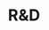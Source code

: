 ---
slug: x-research
title: "R&D"
category: skm
subcategory: argument-skm
sort: 4
icon: flask
description: No pain no gain, we already spent over 1 year in Research and Development. Leaded by 2 PhD, our R&D program includes in particular efforts on semantizing and statistics. This program is funded by BPI and is supported by our partners, the LIRIS laboratory.
argument: yes
---
